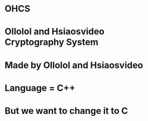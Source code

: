 # OHCS
# Ollolol and Hsiaosvideo Cryptography System
# Made by Ollolol and Hsiaosvideo
# Language = C++
# But we want to change it to C
